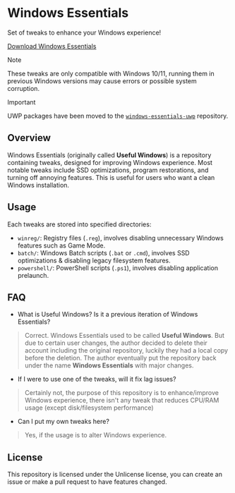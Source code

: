 # Windows Essentials
Set of tweaks to enhance your Windows experience!

[Download Windows Essentials](https://github.com/feivegian/windows-essentials/archive/refs/heads/main.zip)

> [!NOTE]
> These tweaks are only compatible with Windows 10/11, running them
> in previous Windows versions may cause errors or possible system corruption.

> [!IMPORTANT]
> UWP packages have been moved to the [`windows-essentials-uwp`](https://github.com/feivegian/windows-essentials-uwp) repository.

## Overview
Windows Essentials (originally called **Useful Windows**) is a repository containing tweaks,
designed for improving Windows experience. Most notable tweaks include SSD optimizations, program restorations,
and turning off annoying features. This is useful for users who want a clean Windows installation.

## Usage
Each tweaks are stored into specified directories:
- `winreg/`: Registry files (`.reg`), involves disabling unnecessary Windows features such as Game Mode.
- `batch/`: Windows Batch scripts (`.bat` or `.cmd`), involves SSD optimizations & disabling legacy filesystem features.
- `powershell/`: PowerShell scripts (`.ps1`), involves disabling application prelaunch.

## FAQ
- What is Useful Windows? Is it a previous iteration of Windows Essentials?
> Correct. Windows Essentials used to be called **Useful Windows**. But due to certain user changes,
> the author decided to delete their account including the original repository, luckily they had a local copy before the deletion.
> The author eventually put the repository back under the name **Windows Essentials** with major changes.
- If I were to use one of the tweaks, will it fix lag issues?
> Certainly not, the purpose of this repository is to enhance/improve Windows experience,
> there isn't any tweak that reduces CPU/RAM usage (except disk/filesystem performance)
- Can I put my own tweaks here?
> Yes, if the usage is to alter Windows experience.

## License
This repository is licensed under the Unlicense license, you can create an issue or make a pull request to have features changed. 
